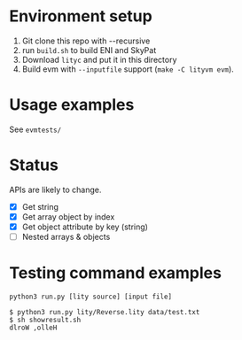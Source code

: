 # Environment setup

1. Git clone this repo with --recursive
2. run `build.sh` to build ENI and SkyPat
3. Download `lityc` and put it in this directory
4. Build evm with `--inputfile` support (`make -C lityvm evm`).

# Usage examples

See ``evmtests/``

# Status

APIs are likely to change.

- [x] Get string
- [x] Get array object by index
- [x] Get object attribute by key (string)
- [ ] Nested arrays & objects

# Testing command examples

```
python3 run.py [lity source] [input file]
```

```
$ python3 run.py lity/Reverse.lity data/test.txt
$ sh showresult.sh
dlroW ,olleH
```
